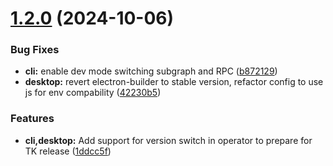 # [1.2.0](https://github.com/xai-foundation/sentry-development/compare/1.1.14...1.2.0) (2024-10-06)


### Bug Fixes

* **cli:** enable dev mode switching subgraph and RPC ([b872129](https://github.com/xai-foundation/sentry-development/commit/b872129437a79f0cc778296a86ed02975436d39e))
* **desktop:** revert electron-builder to stable version, refactor config to use js for env compability ([42230b5](https://github.com/xai-foundation/sentry-development/commit/42230b551c605d0d107d873b18aac1f20329475a))


### Features

* **cli,desktop:** Add support for version switch in operator to prepare for TK release ([1ddcc5f](https://github.com/xai-foundation/sentry-development/commit/1ddcc5ff80c26d83504c1e70d2daf2b3242d88cf))
